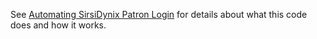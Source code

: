 See [Automating SirsiDynix Patron Login](http://hacker.vre.upei.ca/automating-sirsidynix-patron-login) for details about what this code does and how it works.
